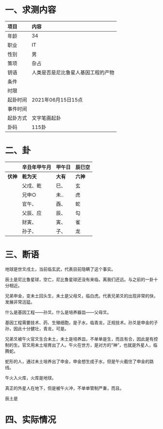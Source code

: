 # 一、求测内容
|项目|内容|
|:-|:-|
|年龄|34|
|职业|IT|
|性别|男|
|策项|杂占|
|钥语|人类是否是尼比鲁星人基因工程的产物|
|条件||
|时限||
|起卦时间|2021年06月15日15点|
|事件时间||
|起卦方式|文字笔画起卦|
|卦码|115卦|

# 二、卦
||辛丑年甲午月|甲午日|辰巳空|
|:-|:-|:-|:-|
|**伏神**|**乾为天**|**大有**|**六神**|
||父戌、乾|巳、|玄|
||兄申○|未..|虎|
||官午、|酉、|蛇|
||父辰、应|辰、|勾|
||财寅、|寅、|雀|
||孙子、|子、|龙|


# 三、断语
地球是世爻戌土，当前临玄武，代表目前隐瞒了这个事实。

辰土是尼比鲁星球，空亡，尼比鲁星球还没有来临，离我们还远。与之前的一卦十分相近。

兄弟申金，变未土回头生，未土是父母爻，临白虎。代表兄弟爻的出现非常的快，发展非常迅猛。

什么是基因工程——孙爻。什么是培养器皿——父母爻。

基因工程需要技术、药、生殖细胞，是子水，临青龙，正规技术。孙爻是申金的子孙，因此十分健壮，青龙，可是。

兄弟爻被午火官爻生合未土，未土是培养皿，不单单是生，而且有合，因此是有控制的生。官爻用未土培育出了人。午火在世方，是对方的“神”，也就是外星人，临腾蛇。

蛇形的人，通过未土培养出了申金，申金想生成子水，但是午火截住了申金的路线。

午火入火库，火库是地球。

真正的外星人在地下，但是被午火冲，不单单管制严重，而且。

辰土是

# 四、实际情况
